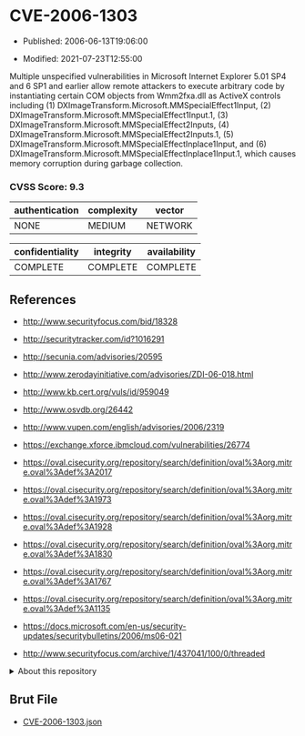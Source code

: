 # CVE-2006-1303

- Published: 2006-06-13T19:06:00

- Modified: 2021-07-23T12:55:00

Multiple unspecified vulnerabilities in Microsoft Internet Explorer 5.01 SP4 and 6 SP1 and earlier allow remote attackers to execute arbitrary code by instantiating certain COM objects from Wmm2fxa.dll as ActiveX controls including (1) DXImageTransform.Microsoft.MMSpecialEffect1Input, (2) DXImageTransform.Microsoft.MMSpecialEffect1Input.1, (3) DXImageTransform.Microsoft.MMSpecialEffect2Inputs, (4) DXImageTransform.Microsoft.MMSpecialEffect2Inputs.1, (5) DXImageTransform.Microsoft.MMSpecialEffectInplace1Input, and (6) DXImageTransform.Microsoft.MMSpecialEffectInplace1Input.1, which causes memory corruption during garbage collection.

### CVSS Score: **9.3**

| authentication | complexity | vector |
| --- | --- | --- |
| NONE | MEDIUM | NETWORK |

| confidentiality | integrity | availability |
| --- | --- | --- |
| COMPLETE | COMPLETE | COMPLETE |

## References

* http://www.securityfocus.com/bid/18328

* http://securitytracker.com/id?1016291

* http://secunia.com/advisories/20595

* http://www.zerodayinitiative.com/advisories/ZDI-06-018.html

* http://www.kb.cert.org/vuls/id/959049

* http://www.osvdb.org/26442

* http://www.vupen.com/english/advisories/2006/2319

* https://exchange.xforce.ibmcloud.com/vulnerabilities/26774

* https://oval.cisecurity.org/repository/search/definition/oval%3Aorg.mitre.oval%3Adef%3A2017

* https://oval.cisecurity.org/repository/search/definition/oval%3Aorg.mitre.oval%3Adef%3A1973

* https://oval.cisecurity.org/repository/search/definition/oval%3Aorg.mitre.oval%3Adef%3A1928

* https://oval.cisecurity.org/repository/search/definition/oval%3Aorg.mitre.oval%3Adef%3A1830

* https://oval.cisecurity.org/repository/search/definition/oval%3Aorg.mitre.oval%3Adef%3A1767

* https://oval.cisecurity.org/repository/search/definition/oval%3Aorg.mitre.oval%3Adef%3A1135

* https://docs.microsoft.com/en-us/security-updates/securitybulletins/2006/ms06-021

* http://www.securityfocus.com/archive/1/437041/100/0/threaded

<details>
<summary>About this repository</summary> 

  This repository is part of the project [Live Hack CVE](https://github.com/Live-Hack-CVE). Main website can be found [www.live-hack.org](https://www.live-hack.org) 
  
  Made by [Sn0wAlice](https://github.com/Sn0wAlice) for the people that care about security and need to have a feed of the latest CVEs. Hope you enjoy it, don't forget to star the repo and follow me on [Twitter](https://twitter.com/Sn0wAlice) and [Github](https://github.com/Sn0wAlice). And that is my [personnal website](https://www.alice-snow.me/)

  - [Home Page](https://github.com/Live-Hack-CVE)
  - [Framework](https://github.com/Live-Hack-CVE/cve-framework)
  - [CVE database](https://github.com/Live-Hack-CVE/full_database)
  - [Changelog](https://github.com/Live-Hack-CVE/Changelog)
</details>

## Brut File

* [CVE-2006-1303.json](https://raw.githubusercontent.com/Live-Hack-CVE/full_database/main/cves/2006/CVE-2006-1303.json)

